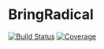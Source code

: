 # BringRadical

[![Build Status](https://travis-ci.com/oscardssmith/BringRadical.jl.svg?branch=main)](https://travis-ci.com/oscardssmith/BringRadical.jl)
[![Coverage](https://codecov.io/gh/oscardssmith/BringRadical.jl/branch/main/graph/badge.svg)](https://codecov.io/gh/oscardssmith/BringRadical.jl)
